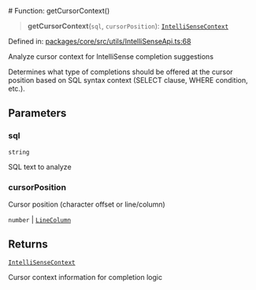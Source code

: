 <div v-pre>
# Function: getCursorContext()

> **getCursorContext**(`sql`, `cursorPosition`): [`IntelliSenseContext`](../interfaces/IntelliSenseContext.md)

Defined in: [packages/core/src/utils/IntelliSenseApi.ts:68](https://github.com/mk3008/rawsql-ts/blob/3b53f17d700cf976ce5c49b674a04b41eeb14c40/packages/core/src/utils/IntelliSenseApi.ts#L68)

Analyze cursor context for IntelliSense completion suggestions

Determines what type of completions should be offered at the cursor position
based on SQL syntax context (SELECT clause, WHERE condition, etc.).

## Parameters

### sql

`string`

SQL text to analyze

### cursorPosition

Cursor position (character offset or line/column)

`number` | [`LineColumn`](../interfaces/LineColumn.md)

## Returns

[`IntelliSenseContext`](../interfaces/IntelliSenseContext.md)

Cursor context information for completion logic
</div>
